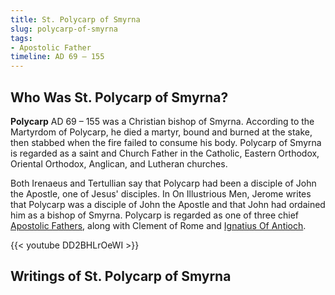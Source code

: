 ```yaml
---
title: St. Polycarp of Smyrna
slug: polycarp-of-smyrna
tags:
- Apostolic Father
timeline: AD 69 – 155
---
```

## Who Was St. Polycarp of Smyrna?
**Polycarp** AD 69 – 155 was a Christian bishop of Smyrna. According to the Martyrdom of Polycarp, he died a martyr, bound and burned at the stake, then stabbed when the fire failed to consume his body. Polycarp of Smyrna is regarded as a saint and Church Father in the Catholic, Eastern Orthodox, Oriental Orthodox, Anglican, and Lutheran churches.

Both Irenaeus and Tertullian say that Polycarp had been a disciple of John the Apostle, one of Jesus' disciples. In On Illustrious Men, Jerome writes that Polycarp was a disciple of John the Apostle and that John had ordained him as a bishop of Smyrna. Polycarp is regarded as one of three chief [Apostolic Fathers](../tags/apostolic-father/), along with Clement of Rome and [Ignatius Of Antioch](/ignatius-of-antioch).

{{< youtube DD2BHLrOeWI >}}

## Writings of St. Polycarp of Smyrna